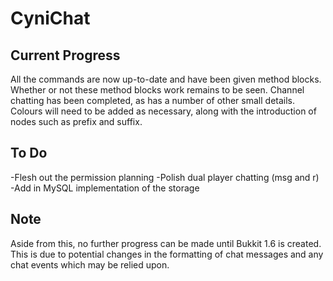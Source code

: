 CyniChat
=====================

Current Progress
---------------------

All the commands are now up-to-date and have been given method blocks. Whether or not these method blocks work remains to be seen. Channel chatting has been completed, as has a number of other small details. Colours will need to be added as necessary, along with the introduction of nodes such as prefix and suffix.

To Do
---------------------

-Flesh out the permission planning
-Polish dual player chatting (msg and r)
-Add in MySQL implementation of the storage

Note
---------------------

Aside from this, no further progress can be made until Bukkit 1.6 is created. This is due to potential changes in the formatting of chat messages and any chat events which may be relied upon.